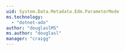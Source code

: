 ```yaml
---
uid: System.Data.Metadata.Edm.ParameterMode
ms.technology: 
  - "dotnet-ado"
author: "douglaslMS"
ms.author: "douglasl"
manager: "craigg"
---
```

